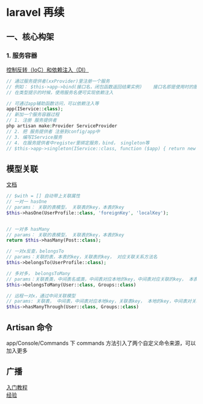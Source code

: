 # laravel 再续

## 一、核心构架

### 1. 服务容器

[控制反转（IoC）和依赖注入（DI）](https://laravelacademy.org/post/769.html)

```php
// 通过服务提供者(xxProvider)里注册一个服务
// 例如： $this->app->bind(接口名，闭包函数返回结果实例)    接口名即是使用时的服务名
// 在类型提示的时候，使用服务名便可实现依赖注入

```

```php
// 可通过app辅助函数访问，可以依赖注入等
app(IService::class);
// 新加一个服务容器过程
// 1. 注册 服务提供者
php artisan make:Provider ServiceProvider
// 2. 把 服务提供者 注册到config/app中
// 3. 编写IService服务
// 4. 在服务提供者中register里绑定服务，bind， singleton等
// $this->app->singleton(IService::class, function ($app) { return new IService('9IIII'); });

```

## 模型关联

[文档](https://learnku.com/docs/laravel/5.8/eloquent-relationships/3932)

```php
// $with = [] 自动带上关联属性
// 一对一 hasOne
// params： 关联的表模型， 关联表的key，本表的key
$this->hasOne(UserProfile::class, 'foreignKey', 'localKey');


// 一对多 hasMany
// params： 关联的表模型， 关联表的key，本表的key
return $this->hasMany(Post::class);

// 一对x反查，belongsTo
// params：关联的表，本表的key，关联表的key， 对应关联关系方法名
$this->belongsTo(UserProfile::class);

// 多对多， belongsToMany
// params：关联表类，中间表名或类，中间表对应本地的key，中间表对应关联的key， 本表的key，关联表的key
$this->belongsToMany(User::class, Groups::class)

// 远程一对x，通过中间关联模型
// params: 关联表， 中间表，中间表对应本地key，关联表key， 本地的key，中间表对关联表的key，
$this->hasManyThrough(User::class, Groups::class)

```

## Artisan 命令

app/Console/Commands 下 commands 方法引入了两个自定义命令来源，可以加入更多

## 广播

[入门教程](https://laravelacademy.org/post/8559.html)  
[经验](https://segmentfault.com/a/1190000015772826)
